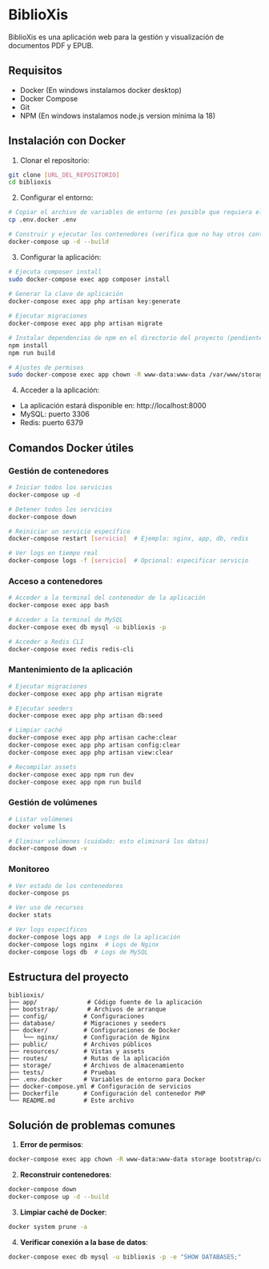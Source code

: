 # BiblioXis

BiblioXis es una aplicación web para la gestión y visualización de documentos PDF y EPUB.

## Requisitos

- Docker (En windows instalamos docker desktop)
- Docker Compose
- Git
- NPM (En windows instalamos node.js version mínima la 18)

## Instalación con Docker

1. Clonar el repositorio:
```bash
git clone [URL_DEL_REPOSITORIO]
cd biblioxis
```

2. Configurar el entorno:
```bash
# Copiar el archivo de variables de entorno (es posible que requiera el uso del comando 'sudo' si no has includio tu usuario en el grupo Docker)
cp .env.docker .env

# Construir y ejecutar los contenedores (verifica que no hay otros contenedores de docker que usen puertos como el 3306 o el 8000)
docker-compose up -d --build
```

3. Configurar la aplicación:
```bash
# Ejecuta composer install
sudo docker-compose exec app composer install
 
# Generar la clave de aplicación
docker-compose exec app php artisan key:generate

# Ejecutar migraciones
docker-compose exec app php artisan migrate

# Instalar dependencias de npm en el directorio del proyecto (pendiente añadir npm al contendor para poder hacer docker-compose exec app)
npm install
npm run build

# Ajustes de permisos
sudo docker-compose exec app chown -R www-data:www-data /var/www/storage /var/www/bootstrap/cache

```

4. Acceder a la aplicación:
- La aplicación estará disponible en: http://localhost:8000
- MySQL: puerto 3306
- Redis: puerto 6379

## Comandos Docker útiles

### Gestión de contenedores
```bash
# Iniciar todos los servicios
docker-compose up -d

# Detener todos los servicios
docker-compose down

# Reiniciar un servicio específico
docker-compose restart [servicio]  # Ejemplo: nginx, app, db, redis

# Ver logs en tiempo real
docker-compose logs -f [servicio]  # Opcional: especificar servicio
```

### Acceso a contenedores
```bash
# Acceder a la terminal del contenedor de la aplicación
docker-compose exec app bash

# Acceder a la terminal de MySQL
docker-compose exec db mysql -u biblioxis -p

# Acceder a Redis CLI
docker-compose exec redis redis-cli
```

### Mantenimiento de la aplicación
```bash
# Ejecutar migraciones
docker-compose exec app php artisan migrate

# Ejecutar seeders
docker-compose exec app php artisan db:seed

# Limpiar caché
docker-compose exec app php artisan cache:clear
docker-compose exec app php artisan config:clear
docker-compose exec app php artisan view:clear

# Recompilar assets
docker-compose exec app npm run dev
docker-compose exec app npm run build
```

### Gestión de volúmenes
```bash
# Listar volúmenes
docker volume ls

# Eliminar volúmenes (cuidado: esto eliminará los datos)
docker-compose down -v
```

### Monitoreo
```bash
# Ver estado de los contenedores
docker-compose ps

# Ver uso de recursos
docker stats

# Ver logs específicos
docker-compose logs app  # Logs de la aplicación
docker-compose logs nginx  # Logs de Nginx
docker-compose logs db  # Logs de MySQL
```

## Estructura del proyecto

```
biblioxis/
├── app/              # Código fuente de la aplicación
├── bootstrap/        # Archivos de arranque
├── config/          # Configuraciones
├── database/        # Migraciones y seeders
├── docker/          # Configuraciones de Docker
│   └── nginx/       # Configuración de Nginx
├── public/          # Archivos públicos
├── resources/       # Vistas y assets
├── routes/          # Rutas de la aplicación
├── storage/         # Archivos de almacenamiento
├── tests/           # Pruebas
├── .env.docker      # Variables de entorno para Docker
├── docker-compose.yml # Configuración de servicios
├── Dockerfile       # Configuración del contenedor PHP
└── README.md        # Este archivo
```

## Solución de problemas comunes

1. **Error de permisos**:
```bash
docker-compose exec app chown -R www-data:www-data storage bootstrap/cache
```

2. **Reconstruir contenedores**:
```bash
docker-compose down
docker-compose up -d --build
```

3. **Limpiar caché de Docker**:
```bash
docker system prune -a
```

4. **Verificar conexión a la base de datos**:
```bash
docker-compose exec db mysql -u biblioxis -p -e "SHOW DATABASES;"
```
